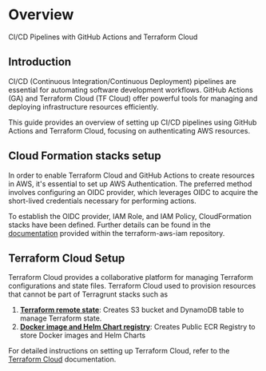 # Overview <!-- {docsify-ignore} -->

CI/CD Pipelines with GitHub Actions and Terraform Cloud

## Introduction <!-- {docsify-ignore} -->
CI/CD (Continuous Integration/Continuous Deployment) pipelines are essential for automating software development workflows. GitHub Actions (GA) and Terraform Cloud (TF Cloud) offer powerful tools for managing and deploying infrastructure resources efficiently.

This guide provides an overview of setting up CI/CD pipelines using GitHub Actions and Terraform Cloud, focusing on authenticating AWS resources.

## Cloud Formation stacks setup <!-- {docsify-ignore} -->

In order to enable Terraform Cloud and GitHub Actions to create resources in AWS, it's essential to set up AWS Authentication. The preferred method involves configuring an OIDC provider, which leverages OIDC to acquire the short-lived credentials necessary for performing actions.

To establish the OIDC provider, IAM Role, and IAM Policy, CloudFormation stacks have been defined. Further details can be found in the [documentation](https://github.com/MikalaiYatsyna/terraform-aws-iam/blob/main/README.md) provided within the terraform-aws-iam repository.

## Terraform Cloud Setup <!-- {docsify-ignore} -->
Terraform Cloud provides a collaborative platform for managing Terraform configurations and state files. 
Terraform Cloud used to provision resources that cannot be part of Terragrunt stacks such as 
1. **[Terraform remote state](https://github.com/MikalaiYatsyna/terraform-aws-tf-state)**: Creates S3 bucket and DynamoDB table to manage Terraform state.
2. **[Docker image and Helm Chart registry](https://github.com/MikalaiYatsyna/terraform-aws-ecr)**: Creates Public ECR Registry to store Docker images and Helm Charts

For detailed instructions on setting up Terraform Cloud, refer to the [Terraform Cloud](./tf-cloud/index.md) documentation.